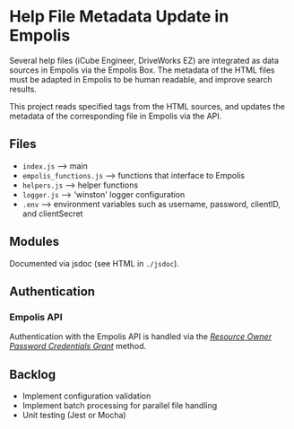 # Help File Metadata Update in Empolis

Several help files (iCube Engineer, DriveWorks EZ) are integrated as data sources in Empolis via the Empolis Box. The metadata of the HTML files must be adapted in Empolis to be human readable, and improve search results.

This project reads specified tags from the HTML sources, and updates the metadata of the corresponding file in Empolis via the API.

## Files

- `index.js` --> main
- `empolis_functions.js` --> functions that interface to Empolis
- `helpers.js` --> helper functions
- `logger.js` --> 'winston' logger configuration
- `.env` --> environment variables such as username, password, clientID, and clientSecret

## Modules

Documented via jsdoc (see HTML in `./jsdoc`).

## Authentication

### Empolis API

Authentication with the Empolis API is handled via the [_Resource Owner Password Credentials Grant_](https://yaskawa2.esc-eu-central-1.empolisservices.com/doc/en/getting-started/api-authorization#curl-resource-owner-password-credentials-grant) method.

## Backlog

- Implement configuration validation
- Implement batch processing for parallel file handling
- Unit testing (Jest or Mocha)
